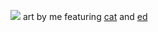 ![](https://files.catbox.moe/q89q9e.png)
art by me featuring [cat](https://github.com/cIearsky) and [ed](https://github.com/EDDISODE)
